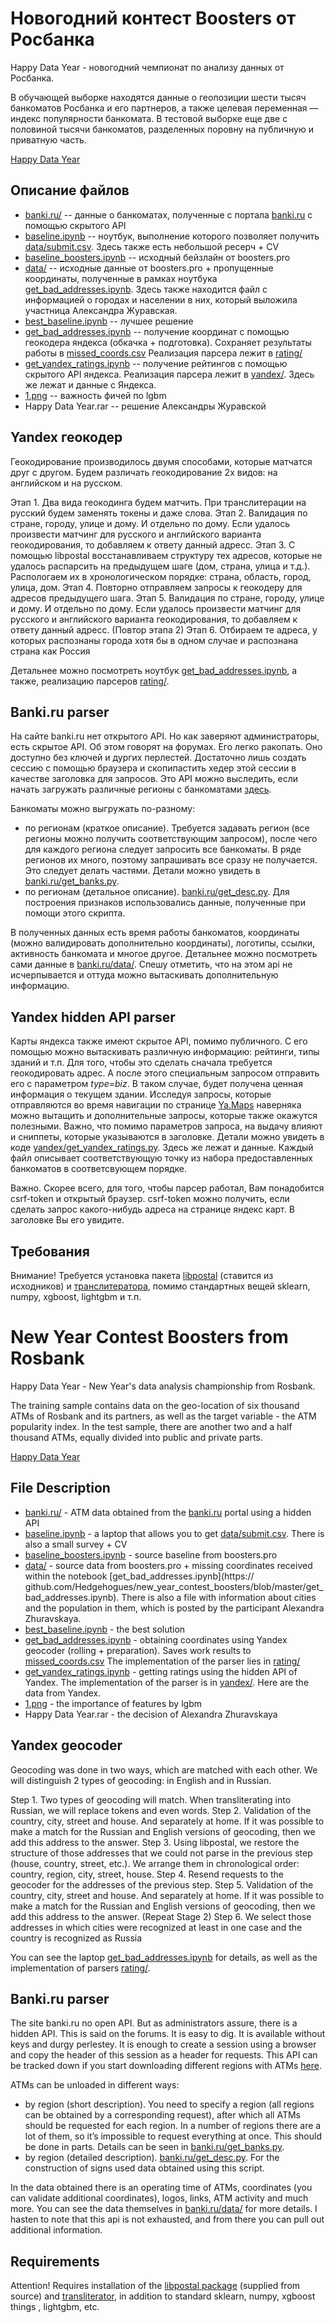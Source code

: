 # Новогодний контест Boosters от Росбанка

Happy Data Year - новогодний чемпионат по анализу данных от Росбанка.

В обучающей выборке находятся данные о геопозиции шести тысяч банкоматов Росбанка и его партнеров, а также целевая переменная — индекс популярности банкомата. В тестовой выборке еще две с половиной тысячи банкоматов, разделенных поровну на публичную и приватную часть.

[Happy Data Year](https://boosters.pro/champ_21)

## Описание файлов

* [banki.ru/](https://github.com/Hedgehogues/new_year_contest_boosters/tree/master/banki.ru) -- данные о банкоматах, полученные с портала [banki.ru](https://banki.ru) с помощью скрытого API
* [baseline.ipynb](https://github.com/Hedgehogues/new_year_contest_boosters/blob/master/baseline.ipynb) -- ноутбук, выполнение которого позволяет получить [data/submit.csv](https://github.com/Hedgehogues/new_year_contest_boosters/blob/master/data/submit.csv). Здесь также есть небольшой ресерч + CV
* [baseline_boosters.ipynb](https://github.com/Hedgehogues/new_year_contest_boosters/blob/master/baseline_boosters.ipynb) -- исходный бейзлайн от boosters.pro
* [data/](https://github.com/Hedgehogues/new_year_contest_boosters/tree/master/data) -- исходные данные от boosters.pro + пропущенные координаты, полученные в рамках ноутбука [get_bad_addresses.ipynb](https://github.com/Hedgehogues/new_year_contest_boosters/blob/master/get_bad_addresses.ipynb). Здесь также находится файл с информацией о городах и населении в них, который выложила участница Александра Журавская.
* [best_baseline.ipynb](https://github.com/Hedgehogues/new_year_contest_boosters/blob/master/best_baseline.ipynb) -- лучшее решение
* [get_bad_addresses.ipynb](https://github.com/Hedgehogues/new_year_contest_boosters/blob/master/get_bad_addresses.ipynb) -- получение координат с помощью геокодера яндекса (обкачка + подготовка). Сохраняет результаты работы в [missed_coords.csv](https://github.com/Hedgehogues/new_year_contest_boosters/blob/master/missed_coords.json) Реализация парсера лежит в [rating/](https://github.com/Hedgehogues/new_year_contest_boosters/tree/master/rating)
* [get_yandex_ratings.ipynb](https://github.com/Hedgehogues/new_year_contest_boosters/blob/master/get_yandex_ratings.ipynb) -- получение рейтингов с помощью скрытого API яндекса. Реализация парсера лежит в [yandex/](https://github.com/Hedgehogues/new_year_contest_boosters/tree/master/yandex). Здесь же лежат и данные с Яндекса.
* [1.png](https://github.com/Hedgehogues/new_year_contest_boosters/blob/master/1.png) -- важность фичей по lgbm
* Happy Data Year.rar -- решение Александры Журавской

## Yandex геокодер

Геокодирование производилось двумя способами, которые матчатся друг с другом. Будем различать геокодирование 2х видов: на английском и на русском. 

Этап 1. Два вида геокодинга будем матчить. При транслитерации на русский будем заменять токены и даже слова. 
Этап 2. Валидация по стране, городу, улице и дому. И отдельно по дому. Если удалось произвести матчинг для русского и английского варианта геокодирования, то добавляем к ответу данный адресс.
Этап 3. С помощью libpostal восстанавливаем структуру тех адресов, которые не удалось распарсить на предыдущем шаге (дом, страна, улица и т.д.). Распологаем их в хронологическом порядке: страна, область, город, улица, дом.
Этап 4. Повторно отправляем запросы к геокодеру для адресов предыдущего шага.
Этап 5. Валидация по стране, городу, улице и дому. И отдельно по дому. Если удалось произвести матчинг для русского и английского варианта геокодирования, то добавляем к ответу данный адресс. (Повтор этапа 2)
Этап 6. Отбираем те адреса, у которых распознаны города хотя бы в одном случае и распознана страна как Россия

Детальнее можно посмотреть ноутбук [get_bad_addresses.ipynb](https://github.com/Hedgehogues/new_year_contest_boosters/blob/master/get_bad_addresses.ipynb), а также, реализацию парсеров [rating/](https://github.com/Hedgehogues/new_year_contest_boosters/tree/master/rating).

## Banki.ru parser

На сайте banki.ru нет открытого API. Но как заверяют администраторы, есть скрытое API. Об этом говорят на форумах. Его легко ракопать. Оно доступно без ключей и дургих перлестей. Достаточно лишь создать сессию с помощью браузера и скопипастить хедер этой сессии в качестве заголовка для запросов. Это API можно выследить, если начать загружать различные регионы с банкоматами [здесь](https://www.banki.ru/banks/). 

Банкоматы можно выгружать по-разному:

* по регионам (краткое описание). Требуется задавать регион (все регионы можно получить соответствующим запросом), после чего для каждого региона следует запросить все банкоматы. В ряде регионов их много, поэтому запрашивать все сразу не получается. Это следует делать частями. Детали можно увидеть в [banki.ru/get_banks.py](https://github.com/Hedgehogues/new_year_contest_boosters/blob/master/banki.ru/get_banks.py). 
* по регионам (детальное описание). [banki.ru/get_desc.py](https://github.com/Hedgehogues/new_year_contest_boosters/blob/master/banki.ru/get_desc.py). Для построения признаков использовались данные, полученные при помощи этого скрипта.

В полученных данных есть время работы банкоматов, координаты (можно валидировать дополнительно координаты), логотипы, ссылки, активность банкомата и многое другое. Детальнее можно посмотреть сами данные в [banki.ru/data/](https://github.com/Hedgehogues/new_year_contest_boosters/tree/master/banki.ru). Спешу отметить, что на этом api не исчерпывается и оттуда можно вытаскивать дополнительную информацию.

## Yandex hidden API parser

Карты яндекса также имеют скрытое API, помимо публичного. C его помощью можно вытаскивать различную информацию: рейтинги, типы зданий и т.п. Для того, чтобы это сделать сначала требуется геокодировать адрес. А после этого специальным запросом отправить его с параметром *type=biz*. В таком случае, будет получена ценная информация о текущем здании. Исследуя запросы, которые отправляются во время навигации по странице [Ya.Maps](https://yandex.ru/maps/) наверняка можно вытащить и дополнительные запросы, которые также окажутся полезными. Важно, что помимо параметров запроса, на выдачу влияют и сниппеты, которые указываются в заголовке. Детали можно увидеть в коде [yandex/get_yandex_ratings.py](https://github.com/Hedgehogues/new_year_contest_boosters/blob/master/get_yandex_ratings.ipynb). Здесь же лежат и данные. Каждый файл описывает соответствующую точку из набора предоставленных банкоматов в соответсвующем порядке.

Важно. Скорее всего, для того, чтобы парсер работал, Вам понадобится csrf-token и открытый браузер. csrf-token можно получить, если сделать запрос какого-нибудь адреса на странице яндекс карт. В заголовке Вы его увидите.

## Требования

Внимание! Требуется установка пакета [libpostal](https://github.com/openvenues/libpostal) (ставится из исходников) и [транслитератора](https://github.com/barseghyanartur/transliterate), помимо стандартных вещей sklearn, numpy, xgboost, lightgbm и т.п.

# New Year Contest Boosters from Rosbank

Happy Data Year - New Year's data analysis championship from Rosbank.

The training sample contains data on the geo-location of six thousand ATMs of Rosbank and its partners, as well as the target variable - the ATM popularity index. In the test sample, there are another two and a half thousand ATMs, equally divided into public and private parts.

[Happy Data Year](https://boosters.pro/champ_21)

## File Description

* [banki.ru/](http://hithub.com/Hedgehogues/new_year_contest_boosters/tree/master/banki.ru) - ATM data obtained from the [banki.ru](https://banki.ru) portal using a hidden API
* [baseline.ipynb](https://github.com/Hedgehogues/new_year_contest_boosters/blob/master/baseline.ipynb) - a laptop that allows you to get [data/submit.csv](https://github.com/Hedgehogues/new_year_contest_boosters/blob/master/data/submit.csv). There is also a small survey + CV
* [baseline_boosters.ipynb](https://github.com/Hedgehogues/new_year_contest_boosters/blob/master/baseline_boosters.ipynb) - source baseline from boosters.pro
* [data/](https://github.com/Hedgehogues/new_year_contest_boosters/tree/master/data) - source data from boosters.pro + missing coordinates received within the notebook [get_bad_addresses.ipynb](https:// github.com/Hedgehogues/new_year_contest_boosters/blob/master/get_bad_addresses.ipynb). There is also a file with information about cities and the population in them, which is posted by the participant Alexandra Zhuravskaya.
* [best_baseline.ipynb](https://github.com/Hedgehogues/new_year_contest_boosters/blob/master/best_baseline.ipynb) - the best solution
* [get_bad_addresses.ipynb](https://github.com/Hedgehogues/new_year_contest_boosters/blob/master/get_bad_addresses.ipynb) - obtaining coordinates using Yandex geocoder (rolling + preparation). Saves work results to [missed_coords.csv](https://github.com/Hedgehogues/new_year_contest_boosters/blob/master/missed_coords.json) The implementation of the parser lies in [rating/](https://github.com/Hedgehogues/new_year_contest_bo/tree/master/rating)
* [get_yandex_ratings.ipynb](https://github.com/Hedgehogues/new_year_contest_boosters/blob/master/get_yandex_ratings.ipynb) - getting ratings using the hidden API of Yandex. The implementation of the parser is in [yandex/](https://github.com/Hedgehogues/new_year_contest_boosters/tree/master/yandex). Here are the data from Yandex.
* [1.png](https://github.com/Hedgehogues/new_year_contest_boosters/blob/master/1.png) - the importance of features by lgbm
* Happy Data Year.rar - the decision of Alexandra Zhuravskaya

## Yandex geocoder

Geocoding was done in two ways, which are matched with each other. We will distinguish 2 types of geocoding: in English and in Russian.

Step 1. Two types of geocoding will match. When transliterating into Russian, we will replace tokens and even words.
Step 2. Validation of the country, city, street and house. And separately at home. If it was possible to make a match for the Russian and English versions of geocoding, then we add this address to the answer.
Step 3. Using libpostal, we restore the structure of those addresses that we could not parse in the previous step (house, country, street, etc.). We arrange them in chronological order: country, region, city, street, house.
Step 4. Resend requests to the geocoder for the addresses of the previous step.
Step 5. Validation of the country, city, street and house. And separately at home. If it was possible to make a match for the Russian and English versions of geocoding, then we add this address to the answer. (Repeat Stage 2)
Step 6. We select those addresses in which cities were recognized at least in one case and the country is recognized as Russia

You can see the laptop [get_bad_addresses.ipynb](https://github.com/Hedgehogues/new_year_contest_boosters/blob/master/get_bad_addresses.ipynb) for details, as well as the implementation of parsers [rating/](https://github.com/Hedgehogues/new_year_contest_boosters/tree/master/rating).

## Banki.ru parser

The site banki.ru no open API. But as administrators assure, there is a hidden API. This is said on the forums. It is easy to dig. It is available without keys and durgy perlestey. It is enough to create a session using a browser and copy the header of this session as a header for requests. This API can be tracked down if you start downloading different regions with ATMs [here](https://www.banki.ru/banks/).

ATMs can be unloaded in different ways:

* by region (short description). You need to specify a region (all regions can be obtained by a corresponding request), after which all ATMs should be requested for each region. In a number of regions there are a lot of them, so it’s impossible to request everything at once. This should be done in parts. Details can be seen in [banki.ru/get_banks.py](http://hithub.com/Hedgehogues/new_year_contest_boosters/blob/master/banki.ru/get_banks.py]).
* by region (detailed description). [banki.ru/get_desc.py](https://github.com/Hedgehogues/new_year_contest_boosters/blob/master/banki.ru/get_desc.py). For the construction of signs used data obtained using this script.

In the data obtained there is an operating time of ATMs, coordinates (you can validate additional coordinates), logos, links, ATM activity and much more. You can see the data themselves in [banki.ru/data/](http://hithub.com/Hedgehogues/new_year_contest_boosters/tree/master/banki.ru) for more details. I hasten to note that this api is not exhausted, and from there you can pull out additional information.

## Requirements

Attention! Requires installation of the [libpostal package](https://github.com/openvenues/libpostal) (supplied from source) and [transliterator](https://github.com/barseghyanartur/transliterate), in addition to standard sklearn, numpy, xgboost things , lightgbm, etc.
